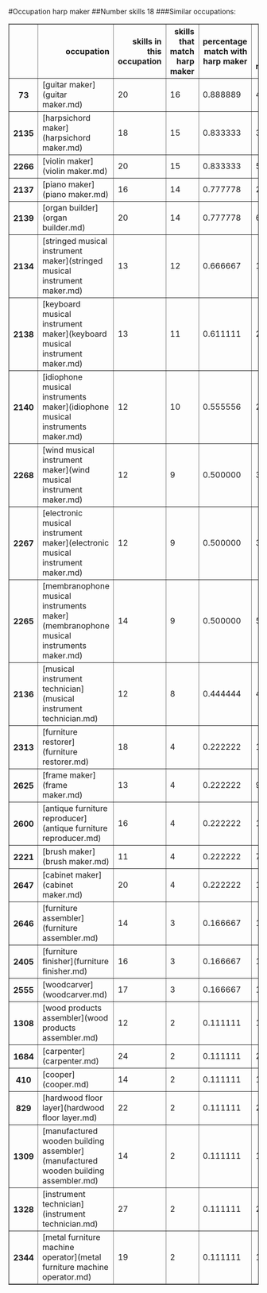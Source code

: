 #Occupation harp maker
##Number skills 18
###Similar occupations:
<table border="1" class="dataframe">
  <thead>
    <tr style="text-align: right;">
      <th></th>
      <th>occupation</th>
      <th>skills in this occupation</th>
      <th>skills that match harp maker</th>
      <th>percentage match with harp maker</th>
      <th>skills not in harp maker</th>
    </tr>
  </thead>
  <tbody>
    <tr>
      <th>73</th>
      <td>[guitar maker](guitar maker.md)</td>
      <td>20</td>
      <td>16</td>
      <td>0.888889</td>
      <td>4</td>
    </tr>
    <tr>
      <th>2135</th>
      <td>[harpsichord maker](harpsichord maker.md)</td>
      <td>18</td>
      <td>15</td>
      <td>0.833333</td>
      <td>3</td>
    </tr>
    <tr>
      <th>2266</th>
      <td>[violin maker](violin maker.md)</td>
      <td>20</td>
      <td>15</td>
      <td>0.833333</td>
      <td>5</td>
    </tr>
    <tr>
      <th>2137</th>
      <td>[piano maker](piano maker.md)</td>
      <td>16</td>
      <td>14</td>
      <td>0.777778</td>
      <td>2</td>
    </tr>
    <tr>
      <th>2139</th>
      <td>[organ builder](organ builder.md)</td>
      <td>20</td>
      <td>14</td>
      <td>0.777778</td>
      <td>6</td>
    </tr>
    <tr>
      <th>2134</th>
      <td>[stringed musical instrument maker](stringed musical instrument maker.md)</td>
      <td>13</td>
      <td>12</td>
      <td>0.666667</td>
      <td>1</td>
    </tr>
    <tr>
      <th>2138</th>
      <td>[keyboard musical instrument maker](keyboard musical instrument maker.md)</td>
      <td>13</td>
      <td>11</td>
      <td>0.611111</td>
      <td>2</td>
    </tr>
    <tr>
      <th>2140</th>
      <td>[idiophone musical instruments maker](idiophone musical instruments maker.md)</td>
      <td>12</td>
      <td>10</td>
      <td>0.555556</td>
      <td>2</td>
    </tr>
    <tr>
      <th>2268</th>
      <td>[wind musical instrument maker](wind musical instrument maker.md)</td>
      <td>12</td>
      <td>9</td>
      <td>0.500000</td>
      <td>3</td>
    </tr>
    <tr>
      <th>2267</th>
      <td>[electronic musical instrument maker](electronic musical instrument maker.md)</td>
      <td>12</td>
      <td>9</td>
      <td>0.500000</td>
      <td>3</td>
    </tr>
    <tr>
      <th>2265</th>
      <td>[membranophone musical instruments maker](membranophone musical instruments maker.md)</td>
      <td>14</td>
      <td>9</td>
      <td>0.500000</td>
      <td>5</td>
    </tr>
    <tr>
      <th>2136</th>
      <td>[musical instrument technician](musical instrument technician.md)</td>
      <td>12</td>
      <td>8</td>
      <td>0.444444</td>
      <td>4</td>
    </tr>
    <tr>
      <th>2313</th>
      <td>[furniture restorer](furniture restorer.md)</td>
      <td>18</td>
      <td>4</td>
      <td>0.222222</td>
      <td>14</td>
    </tr>
    <tr>
      <th>2625</th>
      <td>[frame maker](frame maker.md)</td>
      <td>13</td>
      <td>4</td>
      <td>0.222222</td>
      <td>9</td>
    </tr>
    <tr>
      <th>2600</th>
      <td>[antique furniture reproducer](antique furniture reproducer.md)</td>
      <td>16</td>
      <td>4</td>
      <td>0.222222</td>
      <td>12</td>
    </tr>
    <tr>
      <th>2221</th>
      <td>[brush maker](brush maker.md)</td>
      <td>11</td>
      <td>4</td>
      <td>0.222222</td>
      <td>7</td>
    </tr>
    <tr>
      <th>2647</th>
      <td>[cabinet maker](cabinet maker.md)</td>
      <td>20</td>
      <td>4</td>
      <td>0.222222</td>
      <td>16</td>
    </tr>
    <tr>
      <th>2646</th>
      <td>[furniture assembler](furniture assembler.md)</td>
      <td>14</td>
      <td>3</td>
      <td>0.166667</td>
      <td>11</td>
    </tr>
    <tr>
      <th>2405</th>
      <td>[furniture finisher](furniture finisher.md)</td>
      <td>16</td>
      <td>3</td>
      <td>0.166667</td>
      <td>13</td>
    </tr>
    <tr>
      <th>2555</th>
      <td>[woodcarver](woodcarver.md)</td>
      <td>17</td>
      <td>3</td>
      <td>0.166667</td>
      <td>14</td>
    </tr>
    <tr>
      <th>1308</th>
      <td>[wood products assembler](wood products assembler.md)</td>
      <td>12</td>
      <td>2</td>
      <td>0.111111</td>
      <td>10</td>
    </tr>
    <tr>
      <th>1684</th>
      <td>[carpenter](carpenter.md)</td>
      <td>24</td>
      <td>2</td>
      <td>0.111111</td>
      <td>22</td>
    </tr>
    <tr>
      <th>410</th>
      <td>[cooper](cooper.md)</td>
      <td>14</td>
      <td>2</td>
      <td>0.111111</td>
      <td>12</td>
    </tr>
    <tr>
      <th>829</th>
      <td>[hardwood floor layer](hardwood floor layer.md)</td>
      <td>22</td>
      <td>2</td>
      <td>0.111111</td>
      <td>20</td>
    </tr>
    <tr>
      <th>1309</th>
      <td>[manufactured wooden building assembler](manufactured wooden building assembler.md)</td>
      <td>14</td>
      <td>2</td>
      <td>0.111111</td>
      <td>12</td>
    </tr>
    <tr>
      <th>1328</th>
      <td>[instrument technician](instrument technician.md)</td>
      <td>27</td>
      <td>2</td>
      <td>0.111111</td>
      <td>25</td>
    </tr>
    <tr>
      <th>2344</th>
      <td>[metal furniture machine operator](metal furniture machine operator.md)</td>
      <td>19</td>
      <td>2</td>
      <td>0.111111</td>
      <td>17</td>
    </tr>
  </tbody>
</table>
